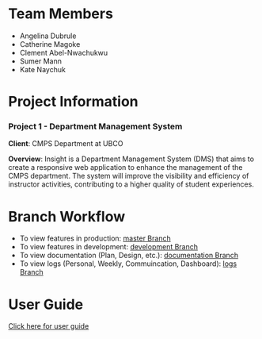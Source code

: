 # Team Members
- Angelina Dubrule
- Catherine Magoke
- Clement Abel-Nwachukwu
- Sumer Mann
- Kate Naychuk

# Project Information
### Project 1 - Department Management System

**Client**: CMPS Department at UBCO

**Overview**: Insight is a Department Management System (DMS) that aims to create a responsive web application to enhance the management of the CMPS department. The system will improve the visibility and efficiency of instructor activities, contributing to a higher quality of student experiences.

# Branch Workflow

- To view features in production: [master Branch](https://github.com/UBCO-COSC499-Summer-2024/team-4-capstone-team-4/blob/master)
- To view features in development: [development Branch](https://github.com/UBCO-COSC499-Summer-2024/team-4-capstone-team-4/blob/development)
- To view documentation (Plan, Design, etc.): [documentation Branch](https://github.com/UBCO-COSC499-Summer-2024/team-4-capstone-team-4/blob/documentation/docs)
- To view logs (Personal, Weekly, Commuincation, Dashboard): [logs Branch](https://github.com/UBCO-COSC499-Summer-2024/team-4-capstone-team-4/tree/logs/docs)

# User Guide
[Click here for user guide](https://github.com/UBCO-COSC499-Summer-2024/team-4-capstone-team-4/blob/pre-dev-integration/docs/final/UserGuide.md)
